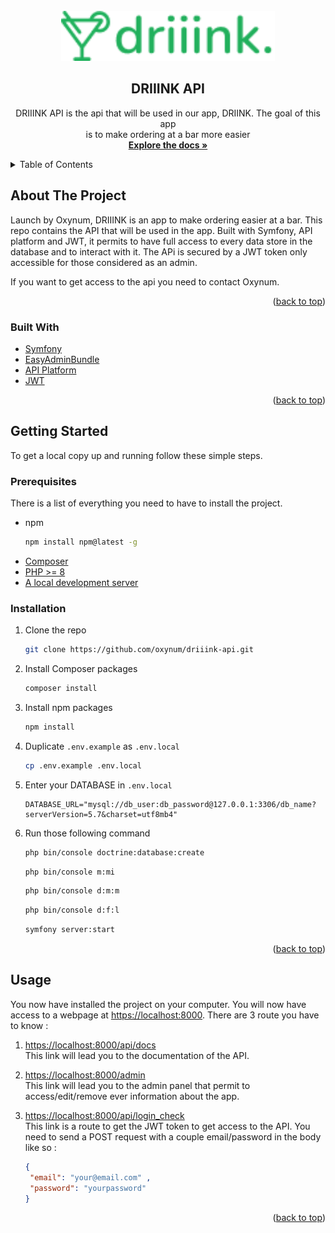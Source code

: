 <div id="top"></div>

<!-- PROJECT LOGO -->
<br />
<div align="center">
    <img src="images/logo.png" alt="Logo" height="80">

<h2 align="center">DRIIINK API</h3>

  <p align="center">
    DRIIINK API is the api that will be used in our app, DRIINK. The goal of this app <br />
    is to make ordering at a bar more easier
    <br />
    <a href="https://github.com/oxynum/driiink-api"><strong>Explore the docs »</strong></a>
    

<br />
  </p>
</div>



<!-- TABLE OF CONTENTS -->
<details>
  <summary>Table of Contents</summary>
  <ol>
    <li>
      <a href="#about-the-project">About The Project</a>
      <ul>
        <li><a href="#built-with">Built With</a></li>
      </ul>
    </li>
    <li>
      <a href="#getting-started">Getting Started</a>
      <ul>
        <li><a href="#prerequisites">Prerequisites</a></li>
        <li><a href="#installation">Installation</a></li>
      </ul>
    </li>
    <li><a href="#usage">Usage</a></li>
  </ol>
</details>


<div id="about-the-project"></div>

<!-- ABOUT THE PROJECT -->
## About The Project

Launch by Oxynum, DRIIINK is an app to make ordering easier at a bar. This repo contains the API that will be used in the app. Built with Symfony, API platform and JWT, it permits to have
full access to every data store in the database and to interact with it. The APi is secured by a JWT token only accessible for those considered as an admin. 

If you want to get access to the api you need to contact Oxynum. 

<p align="right">(<a href="#top">back to top</a>)</p>

<div id="built-with"></div>


### Built With

* [Symfony](https://symfony.com/)
* [EasyAdminBundle](https://symfony.com/bundles/EasyAdminBundle/current/index.html)
* [API Platform](https://api-platform.com/)
* [JWT](https://jwt.io/)


<p align="right">(<a href="#top">back to top</a>)</p>

<div id="getting-started"></div>


<!-- GETTING STARTED -->
## Getting Started
To get a local copy up and running follow these simple steps.


<div id="prerequisites"></div>

### Prerequisites

There is a list of everything you need to have to install the project.
* npm
  ```sh
  npm install npm@latest -g
  ```
* [Composer](https://getcomposer.org/download/)
* [PHP >= 8](https://www.php.net/manual/fr/install.php) 
* [A local development server](https://www.mamp.info/en/downloads/)

<div id="installation"></div>

### Installation

1. Clone the repo
   ```sh
   git clone https://github.com/oxynum/driiink-api.git
   ```
2. Install Composer packages
   ```sh
   composer install
   ```
3. Install npm packages
   ```sh
   npm install
   ```
4. Duplicate `.env.example` as `.env.local`
   ```sh
   cp .env.example .env.local
   ```
5. Enter your DATABASE in `.env.local`
   ```dotenv
   DATABASE_URL="mysql://db_user:db_password@127.0.0.1:3306/db_name?serverVersion=5.7&charset=utf8mb4"
   ```
6. Run those following command
   ```sh
   php bin/console doctrine:database:create 
   ```
   ```sh
   php bin/console m:mi
   ```
   ```sh 
   php bin/console d:m:m
   ```
   ```sh 
   php bin/console d:f:l
   ```
   ```sh
   symfony server:start
   ```

<p align="right">(<a href="#top">back to top</a>)</p>


<div id="usage"></div>

<!-- USAGE EXAMPLES -->
## Usage

You now have installed the project on your computer. You will now have access to a webpage at [https://localhost:8000](https://localhost:8000).
There are 3 route you have to know :
1. [https://localhost:8000/api/docs](https://localhost:8000/api/docs) <br />
   This link will lead you to the documentation of the API.
     

2. [https://localhost:8000/admin](https://localhost:8000/admin) <br />
   This link will lead you to the admin panel that permit to access/edit/remove ever information about the app.


3. [https://localhost:8000/api/login_check](https://localhost:8000/api/login_check) <br />
   This link is a route to get the JWT token to get access to the API. You need to send a POST request with a couple email/password
   in the body like so :
   ```json
   {
    "email": "your@email.com" ,
    "password": "yourpassword"
   }
   ```
    


<p align="right">(<a href="#top">back to top</a>)</p>



